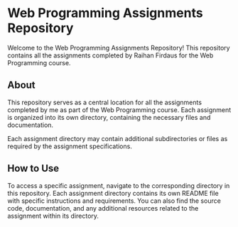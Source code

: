# Web Programming Assignments Repository

Welcome to the Web Programming Assignments Repository! This repository contains all the assignments completed by Raihan Firdaus for the Web Programming course.

## About

This repository serves as a central location for all the assignments completed by me as part of the Web Programming course. Each assignment is organized into its own directory, containing the necessary files and documentation.

Each assignment directory may contain additional subdirectories or files as required by the assignment specifications.

## How to Use

To access a specific assignment, navigate to the corresponding directory in this repository. Each assignment directory contains its own README file with specific instructions and requirements. You can also find the source code, documentation, and any additional resources related to the assignment within its directory.
